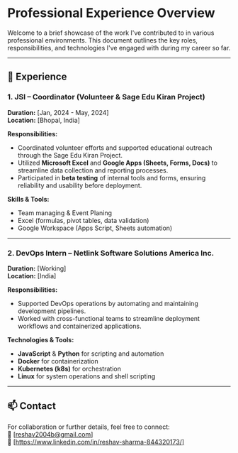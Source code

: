 # Professional Experience Overview

Welcome to a brief showcase of the work I've contributed to in various professional environments. This document outlines the key roles, responsibilities, and technologies I've engaged with during my career so far.

---

## 📍 Experience

### 1. JSI – Coordinator (Volunteer & Sage Edu Kiran Project)

**Duration:** [Jan, 2024 - May, 2024]  
**Location:** [Bhopal, India]

**Responsibilities:**
- Coordinated volunteer efforts and supported educational outreach through the Sage Edu Kiran Project.
- Utilized **Microsoft Excel** and **Google Apps (Sheets, Forms, Docs)** to streamline data collection and reporting processes.
- Participated in **beta testing** of internal tools and forms, ensuring reliability and usability before deployment.

**Skills & Tools:**
- Team managing & Event Planing
- Excel (formulas, pivot tables, data validation)
- Google Workspace (Apps Script, Sheets automation)

---

### 2. DevOps Intern – Netlink Software Solutions America Inc.

**Duration:** [Working]  
**Location:** [India]

**Responsibilities:**
- Supported DevOps operations by automating and maintaining development pipelines.
- Worked with cross-functional teams to streamline deployment workflows and containerized applications.

**Technologies & Tools:**
- **JavaScript** & **Python** for scripting and automation
- **Docker** for containerization
- **Kubernetes (k8s)** for orchestration
- **Linux** for system operations and shell scripting

---

## 📫 Contact

For collaboration or further details, feel free to connect:  
📧 [reshav2004b@gmail.com]  
🔗 [https://www.linkedin.com/in/reshav-sharma-844320173/]
